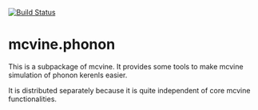 [![Build Status](https://travis-ci.org/mcvine/phonon.svg?branch=master)](https://travis-ci.org/mcvine/phonon) 

# mcvine.phonon

This is a subpackage of mcvine. It provides some tools to make mcvine simulation of
phonon kerenls easier.

It is distributed separately because it is quite independent of core mcvine functionalities.
